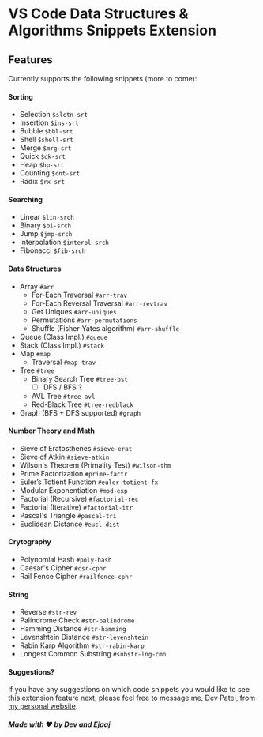 # VS Code Data Structures & Algorithms Snippets Extension

## Features

Currently supports the following snippets (more to come):

#### Sorting

- Selection `$slctn-srt`
- Insertion `$ins-srt`
- Bubble `$bbl-srt`
- Shell `$shell-srt`
- Merge `$mrg-srt`
- Quick `$qk-srt`
- Heap `$hp-srt`
- Counting `$cnt-srt`
- Radix `$rx-srt`

#### Searching

- Linear `$lin-srch`
- Binary `$bi-srch`
- Jump `$jmp-srch`
- Interpolation `$interpl-srch`
- Fibonacci `$fib-srch`

#### Data Structures

- Array `#arr`
  - For-Each Traversal `#arr-trav`
  - For-Each Reversal Traversal `#arr-revtrav`
  - Get Uniques `#arr-uniques`
  - Permutations `#arr-permutations`
  - Shuffle (Fisher-Yates algorithm) `#arr-shuffle`
- Queue (Class Impl.) `#queue`
- Stack (Class Impl.) `#stack`
- Map `#map`
    - Traversal `#map-trav`
- Tree `#tree`
    - Binary Search Tree `#tree-bst`
        - [ ] DFS / BFS ?
    - AVL Tree `#tree-avl`    
    - Red-Black Tree `#tree-redblack`
- Graph (BFS + DFS supported) `#graph`

#### Number Theory and Math

- Sieve of Eratosthenes `#sieve-erat`
- Sieve of Atkin `#sieve-atkin`
- Wilson's Theorem (Primality Test) `#wilson-thm`
- Prime Factorization `#prime-factr`
- Euler’s Totient Function `#euler-totient-fx`
- Modular Exponentiation `#mod-exp`
- Factorial (Recursive) `#factorial-rec`
- Factorial (Iterative) `#factorial-itr`
- Pascal's Triangle `#pascal-tri`
- Euclidean Distance `#eucl-dist`

#### Crytography

- Polynomial Hash `#poly-hash`
- Caesar's Cipher `#csr-cphr`
- Rail Fence Cipher `#railfence-cphr`

#### String

- Reverse `#str-rev`
- Palindrome Check `#str-palindrome`
- Hamming Distance `#str-hamming`
- Levenshtein Distance `#str-levenshtein`
- Rabin Karp Algorithm `#str-rabin-karp`
- Longest Common Substring `#substr-lng-cmn`

#### Suggestions?

If you have any suggestions on which code snippets you would like to see this extension feature next,
please feel free to message me, Dev Patel, from [my personal website](http://devarshi.me).

##### Made with ❤️ by Dev and Ejaaj 